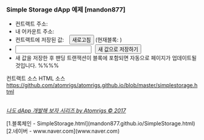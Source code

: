 <html>
<head>
  <meta charset="UTF-8">
  <meta http-equiv="CACHE-CONTROL" content="NO-CACHE">
  <link rel="stylesheet" type="text/css" href="https://cdnjs.cloudflare.com/ajax/libs/milligram/1.2.3/milligram.min.css">
  <title>Simple Storage Dapp 예제 [mandon877]</title>
  <style>
    body {margin-left:50px;}
    #storedData {font-size:300%; margin-right:10px;}
    #newValue {width: 200px; margin-right:10px; text-align:right;}
  </style>
</head>
<body>
<h3>Simple Storage dApp 예제 [mandon877]</h3>
<ul>
  <li>컨트랙트 주소: <span id="contractAddr"></span></li>
  <li>내 어카운트 주소: <span id="accountAddr"></span></li>
  <li>컨트랙트에 저장된 값: <span id="storedData"></span> <button onclick="getValue()">새로고침</button> (현재블록: <span id="lastBlock"></span>)</li>
  <li><input id="newValue" type="text"><button onclick="setValue()">새 값으로 저장하기</button>
      <div id="result"></div></li>
  <li>새 값을 저장한 후 팬딩 트랜잭션이 블록에 포함되면 자동으로 페이지가 업데이트될 것입니다.   %%%% </li>
</ul>
컨트랙트 소스
<script src="https://gist.github.com/atomrigs/7c633570496b79623bed5d1286f93f3a.js"></script>
HTML 소스<br>
<a href="https://github.com/atomrigs/atomrigs.github.io/blob/master/simplestorage.html">https://github.com/atomrigs/atomrigs.github.io/blob/master/simplestorage.html</a>
<br><br>
<p>
<a href="http://www.chaintalk.io/archive/lecture?sca=%EB%82%98%EB%8F%84+dApp+%EA%B0%9C%EB%B0%9C"><i>나도 dApp 개발해 보자 시리즈 by Atomrigs © 2017</i></a>
</p>
</body>
<script src="https://cdn.rawgit.com/ethereum/web3.js/develop/dist/web3.js"></script>
<!-- script src="https://code.jquery.com/jquery-3.1.1.slim.min.js"></script -->
<script>
var contractAddress = '0xee1ebf438ff2dd8f5c1886db15dafe16854e686d';
var abi = [{"constant":false,"inputs":[{"name":"x","type":"uint256"}],"name":"set","outputs":[],"payable":false,"type":"function"},{"constant":true,"inputs":[],"name":"get","outputs":[{"name":"","type":"uint256"}],"payable":false,"type":"function"}];
var simpleStorageContract;
var simpleStorage;

window.addEventListener('load', function() {

  // Checking if Web3 has been injected by the browser (Mist/MetaMask)
  if (typeof web3 !== 'undefined') {
    // Use Mist/MetaMask's provider
    window.web3 = new Web3(web3.currentProvider);
  } else {
    console.log('No web3? You should consider trying MetaMask!')
    // fallback - use your fallback strategy (local node / hosted node + in-dapp id mgmt / fail)
    window.web3 = new Web3(new Web3.providers.HttpProvider("http://localhost:8545"));
  }
  // Now you can start your app & access web3 freely:
  startApp();
});

function startApp() {
  simpleStorageContract = web3.eth.contract(abi);
  simpleStorage = simpleStorageContract.at(contractAddress);
  document.getElementById('contractAddr').innerHTML = getLink(contractAddress);
  web3.eth.getAccounts(function(e,r){
    document.getElementById('accountAddr').innerHTML = getLink(r[0]);
  });

  getValue();
}

function getLink(addr) {
  //return '<a target="_blank" href=https://testnet.etherscan.io/address/' + addr + '>' + addr +'</a>';
  return '<a target="_blank" href=https://ropsten.etherscan.io/address/' + addr + '>' + addr +'</a>';
}

function getValue() {
  simpleStorage.get(function(e,r){
    document.getElementById('storedData').innerHTML=r.toNumber();

  });
  web3.eth.getBlockNumber(function(e,r){
    document.getElementById('lastBlock').innerHTML = r;
  });
}

function setValue() {

  var newValue = document.getElementById('newValue').value;
  var txid
  simpleStorage.set(newValue, function(e,r){
    document.getElementById('result').innerHTML = 'Transaction id: ' + r + '<span id="pending" style="color:red;">(Pending)</span>';
    txid = r;
  });
  var filter = web3.eth.filter('latest');
  filter.watch(function(e, r) {
    getValue();
    web3.eth.getTransaction(txid, function(e,r){
      if (r != null && r.blockNumber > 0) {
        document.getElementById('pending').innerHTML = '(기록된 블록: ' + r.blockNumber + ')';
        document.getElementById('pending').style.cssText ='color:green;';
        document.getElementById('storedData').style.cssText ='color:green; font-size:300%;';
        filter.stopWatching();
      }
   });
 });
}

</script>
</html>
[1.블록체인 - SimpleStorage.html](mandon877.github.io/SimpleStorage.html)
[2.네이버 - www.naver.com](www.naver.com)
